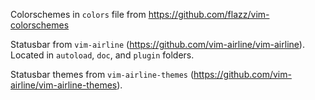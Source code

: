 Colorschemes in `colors` file from https://github.com/flazz/vim-colorschemes



Statusbar from `vim-airline` (https://github.com/vim-airline/vim-airline). Located in `autoload`, `doc`, and `plugin` folders.



Statusbar themes from `vim-airline-themes` (https://github.com/vim-airline/vim-airline-themes).

